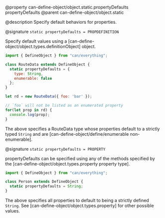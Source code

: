 @property can-define-object/object.static.propertyDefaults propertyDefaults
@parent can-define-object/object.static

@description Specify default behaviors for properties.

@signature `static propertyDefaults = PROPDEFINITION`

Specify default values using a [can-define-object/object.types.definitionObject] object.

```js
import { DefineObject } from "can/everything";

class RouteData extends DefineObject {
  static propertyDefaults = {
    type: String,
    enumerable: false
  };
}

let rd = new RouteData({ foo: 'bar' });

// `foo` will not be listed as an enumerated property
for(let prop in rd) {
  console.log(prop);
}
```

The above specifies a RouteData type whose properties default to a strictly typed `String` and are [can-define-object/define/enumerable non-enumerable].

@signature `static propertyDefaults = PROPERTY`

propertyDefaults can be specified using any of the methods specified by the [can-define-object/object.types.property property type].

```js
import { DefineObject } from "can/everything";

class Person extends DefineObject {
  static propertyDefaults = String;
}
```

The above specifies all properties to default to being a strictly defined `String`. See [can-define-object/object.types.property] for other possible values.
